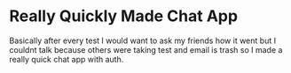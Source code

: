 # Really Quickly Made Chat App
Basically after every test I would want to ask my friends how it went but I couldnt talk because others were taking test and email is trash so I made a really quick chat app with auth.
